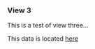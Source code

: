 
### View 3

This is a test of view three...

This data is located
[here](https://raw.githubusercontent.com/stormasm/ghdata/master/markdown/data1/view3.md)
